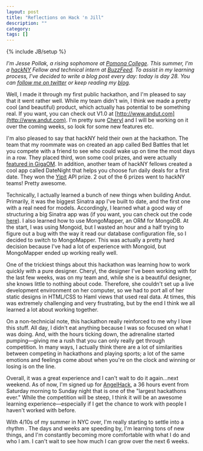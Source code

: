 ```yaml
---
layout: post
title: "Reflections on Hack 'n Jill"
description: ""
category: 
tags: []
---
```

{% include JB/setup %}

*I'm Jesse Pollak, a rising sophomore at [Pomona College](http://pomona.edu). This summer, I'm a [hackNY](http://hackny.org) Fellow and technical intern at [BuzzFeed](http://buzzfeed.com). To assist in my learning process, I've decided to write a blog post every day: today is day 28. You can [follow me on twitter](http://twitter.com/jessepollak) or keep reading my [blog](http://jessepollak.me).*


Well, I made it through my first public hackathon, and I'm pleased to say that it went rather well. While my team didn't win, I think we made a pretty cool (and beautiful) product, which actually has potential to be something real. If you want, you can check out V1.0 at [http://www.andut.com](http://www.andut.com). I'm pretty sure [Cheryl](http://twitter.com/grungerabbit) and I will be working on it over the coming weeks, so look for some new features etc. 

I'm also pleased to say that hackNY held their own at the hackathon. The team that my roommate was on created an app called Bed Battles that let you compete with a friend to see who could wake up on time the most days in a row. They placed third, won some cool prizes, and were actually [featured in GigaOM](http://gigaom.com/2012/06/16/bed-battles-wants-to-make-waking-up-social/). In addition, another team of hackNY fellows created a cool app called DateNight that helps you choose fun daily deals for a first date. They won the [Yipit](http://yipit.com) API prize. 2 out of the 6 prizes went to hackNY teams! Pretty awesome.

Technically, I actually learned a bunch of new things when building Andut. Primarily, it was the biggest Sinatra app I've built to date, and the first one with a real need for models. Accordingly, I learned what a good way of structuring a big Sinatra app was (if you want, you can check out the code [here](https://github.com/jpollak92/hack-n-jill)). I also learned how to use MongoMapper, an ORM for MongoDB. At the start, I was using Mongoid, but I wasted an hour and a half trying to figure out a bug with the way it read our database configuration file, so I decided to switch to MongoMapper. This was actually a pretty hard decision because I've had a lot of experience with Mongoid, but MongoMapper ended up working really well.

One of the trickiest things about this hackathon was learning how to work quickly with a pure designer. Cheryl, the designer I've been working with for the last few weeks, was on my team and, while she is a beautiful designer, she knows little to nothing about code. Therefore, she couldn't set up a live development environment on her computer, so we had to port all of her static designs in HTML/CSS to Haml views that used real data. At times, this was extremely challenging and very frustrating, but by the end I think we all learned a lot about working together. 

On a non-technicial note, this hackathon really reinforced to me why I love this stuff. All day, I didn't eat anything because I was so focused on what I was doing. And, with the hours ticking down, the adrenaline started pumping—giving me a rush that you can only really get through competition. In many ways, I actually think there are a lot of similarities between competing in hackathons and playing sports; a lot of the same emotions and feelings come about when you're on the clock and winning or losing is on the line.

Overall, it was a great experience and I can't wait to do it again...next weekend. As of now, I'm signed up for [AngelHack](http://angelhack.com), a 36 hours event from Saturday morning to Sunday night that is one of the "largest hackathons ever." While the competition will be steep, I think it will be an awesome learning experience—especially if I get the chance to work with people I haven't worked with before.

With 4/10s of my summer in NYC over, I'm really starting to settle into a rhythm  . The days and weeks are speeding by, I'm learning tons of new things, and I'm constantly becoming more comfortable with what I do and who I am. I can't wait to see how much I can grow over the next 6 weeks.